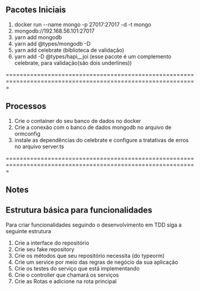 ## Pacotes Iniciais

1. docker run --name mongo -p 27017:27017 -d -t mongo
2. mongodb://192.168.56.101:27017
3. yarn add mongodb
4. yarn add @types/mongodb -D
5. yarn add celebrate (biblioteca de validação)
6. yarn add -D @types/hapi\_\_joi (esse pacote é um complemento celebrate, para validação(são dois underlines))

=============================================================================================================

## Processos

1. Crie o container do seu banco de dados no docker
2. Crie a conexão com o banco de dados mongodb no arquivo de ormconfig
3. instale as dependências do celebrate e configure a tratativas de erros no arquivo server.ts

=============================================================================================================

## Notes

## Estrutura básica para funcionalidades

Para criar funcionalidades seguindo o desenvolvimento em TDD siga a seguinte estrutura

1. Crie a interface do repositório
2. Crie seu fake repository
3. Crie os métodos que seu repositório necessita (do typeorm)
4. Crie um service por meio das regras de negócio da sua aplicação
5. Crie os testes do serviço que está implementando
6. Crie o controller que chamará os serviços
7. Crie as Rotas e adicione na rota principal
